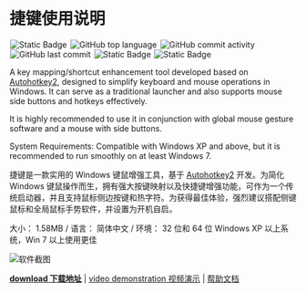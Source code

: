 # 捷键使用说明

<div>
<img alt="Static Badge" src="https://img.shields.io/badge/%E6%8D%B7%E9%94%AE-for%20windows-blue" style="display:inline-block;margin: 0 1px;">
<img src="https://img.shields.io/github/languages/top/acc8226/jiejian" style="display:inline-block;margin: 0 1px;" alt="GitHub top language">
<img src="https://img.shields.io/github/commit-activity/y/acc8226/jiejian" style="display:inline-block;margin: 0 1px;" alt="GitHub commit activity">
<img src="https://img.shields.io/github/last-commit/acc8226/jiejian" style="display:inline-block;margin: 0 1px;" alt="GitHub last commit">
<img src="https://img.shields.io/badge/release-24.5-green" style="display:inline-block;margin: 0 1px;" alt="Static Badge">
<img src="https://img.shields.io/badge/测试版-24.7--beta3-yellow" style="display:inline-block;margin: 0 1px;" alt="Static Badge">
</div>

A key mapping/shortcut enhancement tool developed based on [Autohotkey2](https://www.autohotkey.com/), designed to simplify keyboard and mouse operations in Windows. It can serve as a traditional launcher and also supports mouse side buttons and hotkeys effectively.

It is highly recommended to use it in conjunction with global mouse gesture software and a mouse with side buttons.

System Requirements: Compatible with Windows XP and above, but it is recommended to run smoothly on at least Windows 7.

捷键是一款实用的 Windows 键鼠增强工具，基于 [Autohotkey2](https://www.autohotkey.com/) 开发。为简化 Windows 键鼠操作而生，拥有强大按键映射以及快捷键增强功能，可作为一个传统启动器，并且支持鼠标侧边按键和热字符。为获得最佳体验，强烈建议搭配侧键鼠标和全局鼠标手势软件，并设置为开机自启。

大小： 1.58MB / 语言： 简体中文 / 环境： 32 位和 64 位 Windows XP 以上系统，Win 7 以上使用更佳 

![软件截图](https://cdnjson.com/images/2024/07/23/1720686143392778.png)

[**download 下载地址**][捷键] | [video demonstration 视频演示](https://www.bilibili.com/video/BV19H4y1e7hJ?vd_source=54168537affc2c02555097cb26797d99) | [帮助文档](https://feipig.fun/zh-cn/4c2b72aaa7d0/)

  [捷键]: https://share.feijipan.com/s/bAAKufr3 ""
